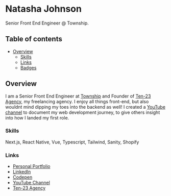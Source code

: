 # Natasha Johnson

Senior Front End Engineer @ Township.

## Table of contents

- [Overview](#overview)
  - [Skills](#skills)
  - [Links](#links)
  - [Badges](#badges)

## Overview

I am a Senior Front End Engineer at [Township](https://www.township.agency/) and Founder of [Ten-23 Agency](https://www.ten23.agency/), my freelancing agency.  I enjoy all things front-end, but also wouldnt mind dipping my toes into the backend as well! I created a [YouTube channel]([https://www.youtube.com/channel/UCOGjYAACGwNLzYcTpXnvZ_Q](https://www.youtube.com/@artsycoder533)) to document my web development journey, to give others insight into how I landed my first role.

### Skills

Next.js, React Native, Vue, Typescript, Tailwind, Sanity, Shopify


### Links

- [Personal Portfolio](https://natashajohnson.dev/)
- [LinkedIn](https://www.linkedin.com/in/natasha--johnson/)
- [Codepen](https://codepen.io/artsycoder)
- [YouTube Channel](https://www.youtube.com/@artsycoder533)
- [Ten-23 Agency](https://www.ten23.agency/)

  



